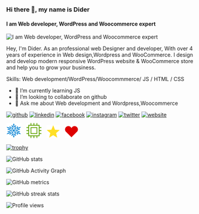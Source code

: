 ### Hi there 👋, my name is Dider
#### I am Web developer, WordPress and Woocommerce expert
![I am Web developer, WordPress and Woocommerce expert](https://twitter.com/DiderNiladro/header_photo)

Hey, I'm Dider. As an professional web Designer and developer,  With over 4 years of experience in Web design,Wordpress and WooCommerce. I design and develop modern responsive  WordPress website & WooCommerce store and help you to grow your business.

Skills: Web development/WordPress/Woocommmerce/ JS / HTML / CSS

- 🌱 I’m currently learning JS 
- 👯 I’m looking to collaborate on github 
- 💬 Ask me about Web development and Wordpress,Woocommerce 


[<img src='https://cdn.jsdelivr.net/npm/simple-icons@3.0.1/icons/github.svg' alt='github' height='40'>](https://github.com/devdider)  [<img src='https://cdn.jsdelivr.net/npm/simple-icons@3.0.1/icons/linkedin.svg' alt='linkedin' height='40'>](https://www.linkedin.com/in/https://www.linkedin.com/in/devdider/)  [<img src='https://cdn.jsdelivr.net/npm/simple-icons@3.0.1/icons/facebook.svg' alt='facebook' height='40'>](https://www.facebook.com/diderismm)  [<img src='https://cdn.jsdelivr.net/npm/simple-icons@3.0.1/icons/instagram.svg' alt='instagram' height='40'>](https://www.instagram.com/diderismm/)  [<img src='https://cdn.jsdelivr.net/npm/simple-icons@3.0.1/icons/twitter.svg' alt='twitter' height='40'>](https://twitter.com/diderniladro)  [<img src='https://cdn.jsdelivr.net/npm/simple-icons@3.0.1/icons/icloud.svg' alt='website' height='40'>](devdider.com)  

<a href='https://archiveprogram.github.com/'><img src='https://raw.githubusercontent.com/acervenky/animated-github-badges/master/assets/acbadge.gif' width='40' height='40'></a> <a href='https://docs.github.com/en/developers'><img src='https://raw.githubusercontent.com/acervenky/animated-github-badges/master/assets/devbadge.gif' width='40' height='40'></a> <a href='https://stars.github.com/'><img src='https://raw.githubusercontent.com/acervenky/animated-github-badges/master/assets/starbadge.gif' width='35' height='35'></a> <a href='https://docs.github.com/en/github/supporting-the-open-source-community-with-github-sponsors'><img src='https://raw.githubusercontent.com/acervenky/animated-github-badges/master/assets/sponsorbadge.gif' width='35' height='35'></a> 

[![trophy](https://github-profile-trophy.vercel.app/?username=devdider)](https://github.com/ryo-ma/github-profile-trophy)

![GitHub stats](https://github-readme-stats.vercel.app/api?username=devdider&show_icons=true&count_private=true)  

![GitHub Activity Graph](https://activity-graph.herokuapp.com/graph?username=devdider)  

![GitHub metrics](https://metrics.lecoq.io/devdider)  

![GitHub streak stats](https://streak-stats.demolab.com/?user=devdider)  

![Profile views](https://gpvc.arturio.dev/devdider)  
